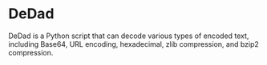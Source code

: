 # DeDad
DeDad is a Python script that can decode various types of encoded text, including Base64, URL encoding, hexadecimal, zlib compression, and bzip2 compression.
